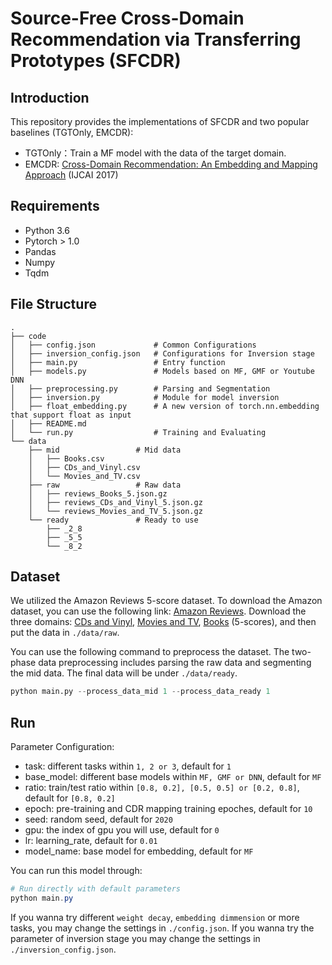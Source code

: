 # Source-Free Cross-Domain Recommendation via Transferring Prototypes (SFCDR)

## Introduction
This repository provides the implementations of SFCDR and two popular baselines (TGTOnly, EMCDR):
* TGTOnly：Train a MF model with the data of the target domain.
* EMCDR: [Cross-Domain Recommendation: An Embedding and Mapping Approach](https://www.ijcai.org/Proceedings/2017/0343.pdf) (IJCAI 2017)



## Requirements

- Python 3.6
- Pytorch > 1.0
- Pandas
- Numpy
- Tqdm

## File Structure

```
.
├── code
│   ├── config.json             # Common Configurations
│   ├── inversion_config.json   # Configurations for Inversion stage
│   ├── main.py                 # Entry function
│   ├── models.py               # Models based on MF, GMF or Youtube DNN
│   ├── preprocessing.py        # Parsing and Segmentation
│   ├── inversion.py            # Module for model inversion
│   ├── float_embedding.py      # A new version of torch.nn.embedding that support float as input
│   ├── README.md
│   └── run.py                  # Training and Evaluating 
└── data
    ├── mid                 # Mid data
    │   ├── Books.csv
    │   ├── CDs_and_Vinyl.csv
    │   └── Movies_and_TV.csv
    ├── raw                 # Raw data
    │   ├── reviews_Books_5.json.gz
    │   ├── reviews_CDs_and_Vinyl_5.json.gz
    │   └── reviews_Movies_and_TV_5.json.gz
    └── ready               # Ready to use
        ├── _2_8
        ├── _5_5
        └── _8_2
```

## Dataset

We utilized the Amazon Reviews 5-score dataset. 
To download the Amazon dataset, you can use the following link: [Amazon Reviews](http://jmcauley.ucsd.edu/data/amazon/links.html).
Download the three domains: [CDs and Vinyl](http://snap.stanford.edu/data/amazon/productGraph/categoryFiles/reviews_CDs_and_Vinyl_5.json.gz), [Movies and TV](http://snap.stanford.edu/data/amazon/productGraph/categoryFiles/reviews_Movies_and_TV_5.json.gz), [Books](http://snap.stanford.edu/data/amazon/productGraph/categoryFiles/reviews_Books_5.json.gz) (5-scores), and then put the data in `./data/raw`.

You can use the following command to preprocess the dataset. 
The two-phase data preprocessing includes parsing the raw data and segmenting the mid data. 
The final data will be under `./data/ready`.

```python
python main.py --process_data_mid 1 --process_data_ready 1
```

## Run

Parameter Configuration:

- task: different tasks within `1, 2 or 3`, default for `1`
- base_model: different base models within `MF, GMF or DNN`, default for `MF`
- ratio: train/test ratio within `[0.8, 0.2], [0.5, 0.5] or [0.2, 0.8]`, default for `[0.8, 0.2]`
- epoch: pre-training and CDR mapping training epoches, default for `10`
- seed: random seed, default for `2020`
- gpu: the index of gpu you will use, default for `0`
- lr: learning_rate, default for `0.01`
- model_name: base model for embedding, default for `MF`

You can run this model through:

```powershell
# Run directly with default parameters 
python main.py

```

If you wanna try different `weight decay`, `embedding dimmension` or more tasks, you may change 
the settings in `./config.json`. If you wanna try the parameter of inversion stage you may change 
the settings in `./inversion_config.json`.
